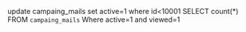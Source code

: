  update campaing_mails set active=1 where id<10001
 SELECT count(*) FROM `campaing_mails` Where active=1 and viewed=1

